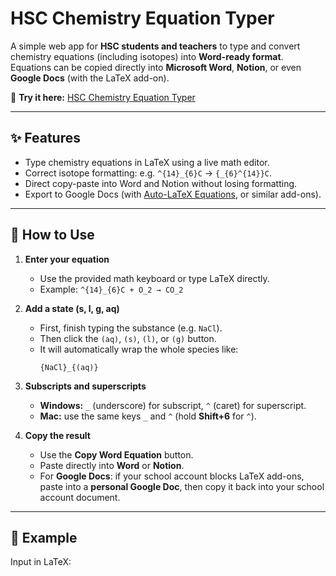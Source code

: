 # HSC Chemistry Equation Typer

A simple web app for **HSC students and teachers** to type and convert chemistry equations (including isotopes) into **Word-ready format**. Equations can be copied directly into **Microsoft Word**, **Notion**, or even **Google Docs** (with the LaTeX add-on).  

🔗 **Try it here:** [HSC Chemistry Equation Typer](https://matthewhuyijun.github.io/HSC-Chemistry-Equation-Typer/)

---

## ✨ Features
- Type chemistry equations in LaTeX using a live math editor.  
- Correct isotope formatting: e.g. `^{14}_{6}C` → `{_{6}^{14}}C`.  
- Direct copy-paste into Word and Notion without losing formatting.  
- Export to Google Docs (with [Auto-LaTeX Equations](https://workspace.google.com/marketplace/app/auto_latex_equations/), or similar add-ons).  

---

## 🧪 How to Use

1. **Enter your equation**  
   - Use the provided math keyboard or type LaTeX directly.  
   - Example: `^{14}_{6}C + O_2 → CO_2`  

2. **Add a state (s, l, g, aq)**  
   - First, finish typing the substance (e.g. `NaCl`).  
   - Then click the `(aq)`, `(s)`, `(l)`, or `(g)` button.  
   - It will automatically wrap the whole species like:  
     ```
     {NaCl}_{(aq)}
     ```

3. **Subscripts and superscripts**  
   - **Windows:** `_` (underscore) for subscript, `^` (caret) for superscript.  
   - **Mac:** use the same keys `_` and `^` (hold **Shift+6** for `^`).  

4. **Copy the result**  
   - Use the **Copy Word Equation** button.  
   - Paste directly into **Word** or **Notion**.  
   - For **Google Docs**: if your school account blocks LaTeX add-ons, paste into a **personal Google Doc**, then copy it back into your school account document.  

---

## 📖 Example
Input in LaTeX:  
